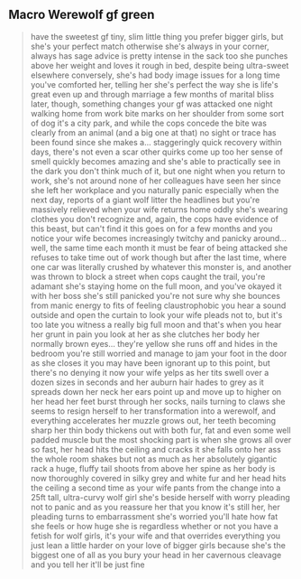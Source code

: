 ## Macro Werewolf gf green

>have the sweetest gf
>tiny, slim little thing
>you prefer bigger girls, but she's your perfect match otherwise
>she's always in your corner, always has sage advice
>is pretty intense in the sack too
>she punches above her weight and loves it rough in bed, despite being ultra-sweet elsewhere
>conversely, she's had body image issues for a long time
>you've comforted her, telling her she's perfect the way she is
>life's great
>even up and through marriage
>a few months of marital bliss later, though, something changes
>your gf was attacked one night walking home from work
>bite marks on her shoulder from some sort of dog
>it's a city park, and while the cops concede the bite was clearly from an animal (and a big one at that) no sight or trace has been found since
>she makes a... staggeringly quick recovery
>within days, there's not even a scar
>other quirks come up too
>her sense of smell quickly becomes amazing
>and she's able to practically see in the dark
>you don't think much of it, but one night when you return to work, she's not around
>none of her colleagues have seen her since she left her workplace
>and you naturally panic
>especially when the next day, reports of a giant wolf litter the headlines
>but you're massively relieved when your wife returns home
>oddly she's wearing clothes you don't recognize
>and, again, the cops have evidence of this beast, but can't find it
>this goes on for a few months
>and you notice your wife becomes increasingly twitchy and panicky around... well, the same time each month
>it must be fear of being attacked
>she refuses to take time out of work though
>but after the last time, where one car was literally crushed by whatever this monster is, and another was thrown to block a street when cops caught the trail, you're adamant
>she's staying home on the full moon, and you've okayed it with her boss
>she's still panicked
>you're not sure why
>she bounces from manic energy to fits of feeling claustrophobic
>you hear a sound outside and open the curtain to look
>your wife pleads not to, but it's too late
>you witness a really big full moon
>and that's when you hear her grunt in pain
>you look at her as she clutches her body
>her normally brown eyes... they're yellow
>she runs off and hides in the bedroom
>you're still worried and manage to jam your foot in the door as she closes it
>you may have been ignorant up to this point, but there's no denying it now
>your wife yelps as her tits swell over a dozen sizes in seconds
>and her auburn hair hades to grey as it spreads down her neck
>her ears point up and move up to higher on her head
>her feet burst through her socks, nails turning to claws
>she seems to resign herself to her transformation into a werewolf, and everything accelerates
>her muzzle grows out, her teeth becoming sharp
>her thin body thickens out with both fur, fat and even some well padded muscle
>but the most shocking part is when she grows all over so fast, her head hits the ceiling and cracks it
>she falls onto her ass
>the whole room shakes
>but not as much as her absolutely gigantic rack
>a huge, fluffy tail shoots from above her spine as her body is now thoroughly covered in silky grey and white fur
>and her head hits the ceiling a second time
>as your wife pants from the change into a 25ft tall, ultra-curvy wolf girl
>she's beside herself with worry
>pleading not to panic
>and as you reassure her that you know it's still her, her pleading turns to embarrassment
>she's worried you'll hate how fat she feels
>or how huge she is
>regardless whether or not you have a fetish for wolf girls, it's your wife
>and that overrides everything
>you just lean a little harder on your love of bigger girls
>because she's the biggest one of all as you bury your head in her cavernous cleavage
>and you tell her it'll be just fine